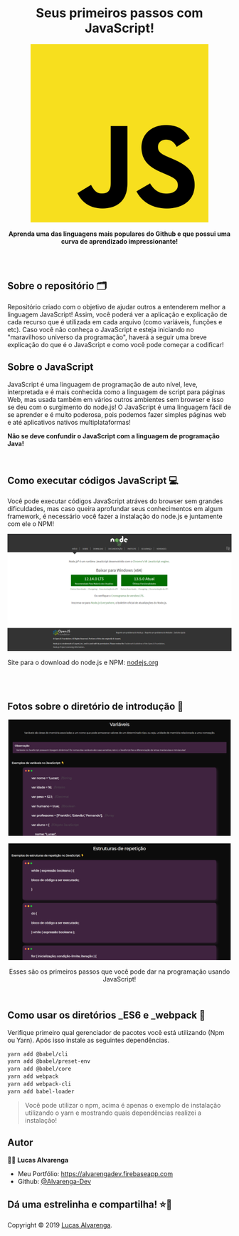<h1 align="center">Seus primeiros passos com JavaScript!</h1>
<p align="center">
    <img alt="Logo do JavaScript" src="images/js-logo.png" width="400">
    <p align="center"><b>Aprenda uma das linguagens mais populares do Github e que possui uma curva de aprendizado impressionante!</b></p>
</p>

<br/><br/>

## Sobre o repositório 🗂

<p>Repositório criado com o objetivo de ajudar outros a entenderem melhor a linguagem JavaScript! Assim, você poderá ver a aplicação e explicação de cada recurso que é utilizada em cada arquivo (como variáveis, funções e etc). Caso você não conheça o JavaScript e esteja iniciando no "maravilhoso universo da programação", haverá a seguir uma breve explicação do que é o JavaScript e como você pode começar a codificar!</p>

## Sobre o JavaScript 

<p>JavaScript é uma linguagem de programação de auto nível, leve, interpretada e é mais conhecida como a linguagem de script para páginas Web, mas usada também em vários outros ambientes sem browser e isso se deu com o surgimento do node.js! O JavaScript é uma linguagem fácil de se aprender e é muito poderosa, pois podemos fazer simples páginas web e até aplicativos nativos multiplataformas!</p>

<p><b> Não se deve confundir o JavaScript com a linguagem de programação Java! </b></p>

<br/>

## Como executar códigos JavaScript 💻

<p>Você pode executar códigos JavaScript atráves do browser sem grandes dificuldades, mas caso queira aprofundar seus conhecimentos em algum framework, é necessário você fazer a instalação do node.js e juntamente com ele o NPM!</p>

<p align="center">
    <img alt="Logo do JavaScript" src="images/download-node-js.png">
</p>

Site para o download do node.js e NPM: [nodejs.org](https://nodejs.org/pt-br/)

<br/><br/>

## Fotos sobre o diretório de introdução 📸

<p align="center">
    <img alt="Exemplo de estrutura de cada arquivo .JavaScript - variáveis" src="images/variables.png" width="500">
</p>

<p align="center">
    <img alt="Exemplo de estrutura de cada arquivo .JavaScript - Loops" src="images/loops.png" width="500">
</p>

<p align="center">Esses são os primeiros passos que você pode dar na programação usando JavaScript!</p>

<br/>

## Como usar os diretórios _ES6 e _webpack 📝

<p>Verifique primeiro qual gerenciador de pacotes você está utilizando (Npm ou Yarn). Após isso instale as seguintes dependências.</p>

```bash
yarn add @babel/cli
yarn add @babel/preset-env
yarn add @babel/core
yarn add webpack
yarn add webpack-cli
yarn add babel-loader
```

> Você pode utilizar o npm, acima é apenas o exemplo de instalação utilizando o yarn e mostrando quais dependências realizei a instalação!


## Autor

🙎‍♂ **Lucas Alvarenga**

* Meu Portfólio: https://alvarengadev.firebaseapp.com
* Github: [@Alvarenga-Dev](https://github.com/Alvarenga-Dev)

## Dá uma estrelinha e compartilha! ⭐️🚀

Copyright © 2019 [Lucas Alvarenga](https://github.com/Alvarenga-Dev). <br/>
